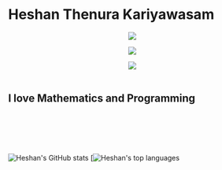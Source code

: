 
<h1 align="center">

# Heshan Thenura Kariyawasam 

</h1>

<div align="center">
<a href="https://twitter.com/heshantk?lang=en"><img src="https://img.shields.io/twitter/url?style=social&url=https%3A%2F%2Ftwitter.com%2Fheshantk%3Flang%3Den"></a>

<a href="https://www.youtube.com/channel/UC8UR2XC7gyAiu11b11D-HWw"><img src="https://img.shields.io/youtube/channel/subscribers/UC8UR2XC7gyAiu11b11D-HWw?style=social"></a>
</div>

<div align="center">
<img src="https://gpvc.arturio.dev/heshanthenura">
</div>
 <br>



## I love Mathematics and Programming


<br>
<br>
<br>
<br>

![Heshan's GitHub stats](https://github-readme-stats.vercel.app/api?username=heshanthenura&theme=synthwave)
 [![Heshan's top languages](https://github-readme-stats.vercel.app/api/top-langs/?username=heshanthenura&theme=blue-green)


